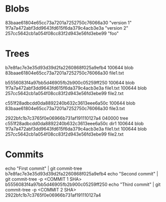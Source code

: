 # Blobs

83baae61804e65cc73a7201a7252750c76066a30    "version 1"
1f7a7a472abf3dd9643fd615f6da379c4acb3e3a    "version 2"
257cc5642cb1a054f08cc83f2d943e56fd3ebe99    "foo"

# Trees

b7e8fac7e3e35d93d39d2fa2260868f025a9efb4
100644 blob 83baae61804e65cc73a7201a7252750c76066a30	file1.txt

b5556083f4a97bb5d46905fb2b900c05259ff250
100644 blob 1f7a7a472abf3dd9643fd615f6da379c4acb3e3a	file1.txt
100644 blob 257cc5642cb1a054f08cc83f2d943e56fd3ebe99	file2.txt

c551f28adbcdd0da8892240b632c3613eee6a50c
100644 blob 83baae61804e65cc73a7201a7252750c76066a30	file3.txt

2922bfc1b7c3765f0e06966b731af191110127a4
040000 tree c551f28adbcdd0da8892240b632c3613eee6a50c	dir1
100644 blob 1f7a7a472abf3dd9643fd615f6da379c4acb3e3a	file1.txt
100644 blob 257cc5642cb1a054f08cc83f2d943e56fd3ebe99	file2.txt

# Commits

echo "First commit" | git commit-tree b7e8fac7e3e35d93d39d2fa2260868f025a9efb4
echo "Second commit" | git commit-tree -p <COMMIT 1 SHA> b5556083f4a97bb5d46905fb2b900c05259ff250
echo "Third commit" | git commit-tree -p <COMMIT 2 SHA> 2922bfc1b7c3765f0e06966b731af191110127a4
